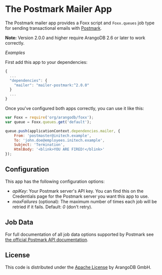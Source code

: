 # The Postmark Mailer App

The Postmark mailer app provides a Foxx script and `Foxx.queues` job type for sending transactional emails with [Postmark](https://postmarkapp.com/).

**Note:** Version 2.0.0 and higher require ArangoDB 2.6 or later to work correctly.

*Examples*

First add this app to your dependencies:

```js
{
  ...
  "dependencies": {
    "mailer": "mailer-postmark:^2.0.0"
  }
  ...
}
```

Once you've configured both apps correctly, you can use it like this:

```js
var Foxx = require('org/arangodb/foxx');
var queue = Foxx.queues.get('default');

queue.push(applicationContext.dependencies.mailer, {
    From: 'postmaster@initech.example',
    To: 'john.doe@employees.initech.example',
    Subject: 'Termination',
    HtmlBody: '<blink>YOU ARE FIRED!</blink>'
});
```

## Configuration

This app has the following configuration options:

* *apiKey*: Your Postmark server's API key. You can find this on the Credentials page for the Postmark server you want this app to use.
* *maxFailures* (optional): The maximum number of times each job will be retried if it fails. Default: *0* (don't retry).

## Job Data

For full documentation of all job data options supported by Postmark see [the official Postmark API documentation](http://developer.postmarkapp.com/developer-build.html#message-format).

## License

This code is distributed under the [Apache License](http://www.apache.org/licenses/LICENSE-2.0) by ArangoDB GmbH.
